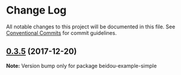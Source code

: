 # Change Log

All notable changes to this project will be documented in this file.
See [Conventional Commits](https://conventionalcommits.org) for commit guidelines.

<a name="0.3.5"></a>
## [0.3.5](https://github.com/alibaba/beidou/compare/v0.3.4...v0.3.5) (2017-12-20)




**Note:** Version bump only for package beidou-example-simple
